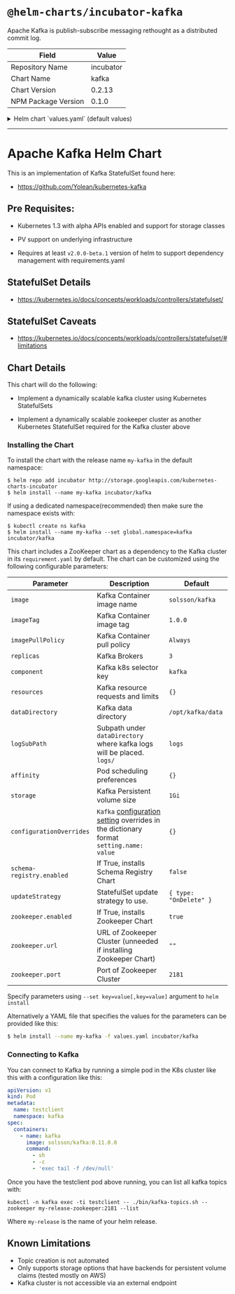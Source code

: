 # `@helm-charts/incubator-kafka`

Apache Kafka is publish-subscribe messaging rethought as a distributed commit log.

| Field               | Value     |
| ------------------- | --------- |
| Repository Name     | incubator |
| Chart Name          | kafka     |
| Chart Version       | 0.2.13    |
| NPM Package Version | 0.1.0     |

<details>

<summary>Helm chart `values.yaml` (default values)</summary>

```yaml
# ------------------------------------------------------------------------------
# Kafka:
# ------------------------------------------------------------------------------

## The StatefulSet installs 3 pods by default
replicas: 3

## The kafka image repository
image: 'confluentinc/cp-kafka'

## The kafka image tag
imageTag: '4.0.0'

## Specify a imagePullPolicy
## ref: http://kubernetes.io/docs/user-guide/images/#pre-pulling-images
imagePullPolicy: 'IfNotPresent'

## Configure resource requests and limits
## ref: http://kubernetes.io/docs/user-guide/compute-resources/
resources:
  {}
  # limits:
  #   cpu: 200m
  #   memory: 1536Mi
  # requests:
  #   cpu: 100m
  #   memory: 1024Mi
  #
## The size of the persistentVolume to allocate to each Kafka Pod in the StatefulSet. For
## production servers this number should likely be much larger.
storage: '1Gi'

## The StatefulSet Update Strategy which Kafka will use when changes are applied.
## ref: https://kubernetes.io/docs/concepts/workloads/controllers/statefulset/#update-strategies
updateStrategy:
  type: 'OnDelete'

## The name of the storage class which the cluster should use.
# storageClass: default

## The location within the Kafka container where the PV will mount its storage and Kafka will store
## its logs
dataDirectory: '/opt/kafka/data'

## The subpath within the Kafka container's PV where logs will be stored
## This is combined with `dataDirectory` above, to create, by default: /opt/kafka/data/logs
logSubPath: 'logs'

## Pod scheduling preferences.
## ref: https://kubernetes.io/docs/concepts/configuration/assign-pod-node/#affinity-and-anti-affinity
##
affinity: {}

## Configuration Overrides. Specify any Kafka settings you would like set on the StatefulSet
## here in map format, as defined in the official docs.
## ref: https://kafka.apache.org/documentation/#brokerconfigs
##
configurationOverrides:
  'offsets.topic.replication.factor': 3

# ------------------------------------------------------------------------------
# Zookeeper:
# ------------------------------------------------------------------------------

zookeeper:
  ## If true, install the Zookeeper chart alongside Kafka
  ## ref: https://github.com/kubernetes/charts/tree/master/incubator/zookeeper
  enabled: true

  ## Configure Zookeeper resource requests and limits
  ## ref: http://kubernetes.io/docs/user-guide/compute-resources/
  resources: {}

  ## The JVM heap size to allocate to Zookeeper
  heap: '1G'

  ## The amount of PV storage allocated to each Zookeeper pod in the statefulset
  storage: '2Gi'

  ## Specify a Zookeeper imagePullPolicy
  ## ref: http://kubernetes.io/docs/user-guide/images/#pre-pulling-images
  imagePullPolicy: 'IfNotPresent'

  ## If the Zookeeper Chart is disabled a URL and port are required to connect
  url: ''
  port: 2181

# ------------------------------------------------------------------------------
# Schema Registry:
# ------------------------------------------------------------------------------

## Install Confluent Schema Registry server alongside Kafka to track Avro Schemas
schema-registry:
  ## If true, install the Schema-Registry chart alongside Kafka
  ## ref: https://github.com/kubernetes/charts/tree/master/incubator/schema-registry
  enabled: false
```

</details>

---

# Apache Kafka Helm Chart

This is an implementation of Kafka StatefulSet found here:

- https://github.com/Yolean/kubernetes-kafka

## Pre Requisites:

- Kubernetes 1.3 with alpha APIs enabled and support for storage classes

- PV support on underlying infrastructure

- Requires at least `v2.0.0-beta.1` version of helm to support
  dependency management with requirements.yaml

## StatefulSet Details

- https://kubernetes.io/docs/concepts/workloads/controllers/statefulset/

## StatefulSet Caveats

- https://kubernetes.io/docs/concepts/workloads/controllers/statefulset/#limitations

## Chart Details

This chart will do the following:

- Implement a dynamically scalable kafka cluster using Kubernetes StatefulSets

- Implement a dynamically scalable zookeeper cluster as another Kubernetes StatefulSet required for the Kafka cluster above

### Installing the Chart

To install the chart with the release name `my-kafka` in the default
namespace:

```
$ helm repo add incubator http://storage.googleapis.com/kubernetes-charts-incubator
$ helm install --name my-kafka incubator/kafka
```

If using a dedicated namespace(recommended) then make sure the namespace
exists with:

```
$ kubectl create ns kafka
$ helm install --name my-kafka --set global.namespace=kafka incubator/kafka
```

This chart includes a ZooKeeper chart as a dependency to the Kafka
cluster in its `requirement.yaml` by default. The chart can be customized using the
following configurable parameters:

| Parameter                 | Description                                                                                                                                     | Default                |
| ------------------------- | ----------------------------------------------------------------------------------------------------------------------------------------------- | ---------------------- |
| `image`                   | Kafka Container image name                                                                                                                      | `solsson/kafka`        |
| `imageTag`                | Kafka Container image tag                                                                                                                       | `1.0.0`                |
| `imagePullPolicy`         | Kafka Container pull policy                                                                                                                     | `Always`               |
| `replicas`                | Kafka Brokers                                                                                                                                   | `3`                    |
| `component`               | Kafka k8s selector key                                                                                                                          | `kafka`                |
| `resources`               | Kafka resource requests and limits                                                                                                              | `{}`                   |
| `dataDirectory`           | Kafka data directory                                                                                                                            | `/opt/kafka/data`      |
| `logSubPath`              | Subpath under `dataDirectory` where kafka logs will be placed. `logs/`                                                                          | `logs`                 |
| `affinity`                | Pod scheduling preferences                                                                                                                      | `{}`                   |
| `storage`                 | Kafka Persistent volume size                                                                                                                    | `1Gi`                  |
| `configurationOverrides`  | `Kafka` [configuration setting](https://kafka.apache.org/documentation/#brokerconfigs) overrides in the dictionary format `setting.name: value` | `{}`                   |
| `schema-registry.enabled` | If True, installs Schema Registry Chart                                                                                                         | `false`                |
| `updateStrategy`          | StatefulSet update strategy to use.                                                                                                             | `{ type: "OnDelete" }` |
| `zookeeper.enabled`       | If True, installs Zookeeper Chart                                                                                                               | `true`                 |
| `zookeeper.url`           | URL of Zookeeper Cluster (unneeded if installing Zookeeper Chart)                                                                               | `""`                   |
| `zookeeper.port`          | Port of Zookeeper Cluster                                                                                                                       | `2181`                 |

Specify parameters using `--set key=value[,key=value]` argument to `helm install`

Alternatively a YAML file that specifies the values for the parameters can be provided like this:

```bash
$ helm install --name my-kafka -f values.yaml incubator/kafka
```

### Connecting to Kafka

You can connect to Kafka by running a simple pod in the K8s cluster like this with a configuration like this:

```yaml
apiVersion: v1
kind: Pod
metadata:
  name: testclient
  namespace: kafka
spec:
  containers:
    - name: kafka
      image: solsson/kafka:0.11.0.0
      command:
        - sh
        - -c
        - 'exec tail -f /dev/null'
```

Once you have the testclient pod above running, you can list all kafka
topics with:

`kubectl -n kafka exec -ti testclient -- ./bin/kafka-topics.sh --zookeeper my-release-zookeeper:2181 --list`

Where `my-release` is the name of your helm release.

## Known Limitations

- Topic creation is not automated
- Only supports storage options that have backends for persistent volume claims (tested mostly on AWS)
- Kafka cluster is not accessible via an external endpoint
